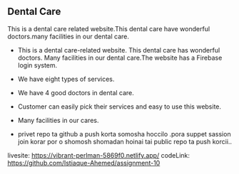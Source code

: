 ## Dental Care

This is a dental care related website.This dental care have wonderful doctors.many facilities in our dental care.
 

 * This is a dental care-related website. This dental care has wonderful doctors. Many   facilities in our dental care.The website has a Firebase login system.
 *  We have eight types of services.
 *  We have 4 good doctors in dental care.
 *  Customer can easily pick their services and easy to use this website.
 *  Many facilities in our cares.




 * privet repo ta github a push korta somosha hoccilo .pora suppet sassion join korar por o shomosh shomadan hoinai tai public repo ta push korcii..

 livesite: https://vibrant-perlman-5869f0.netlify.app/
 codeLink: https://github.com/Istiaque-Ahemed/assignment-10